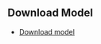 ## Download Model
- [Download model](https://drive.google.com/file/d/1pQho7nslxa9wzBYhwaKepmk0dOixzmx1/view?usp=sharing)
